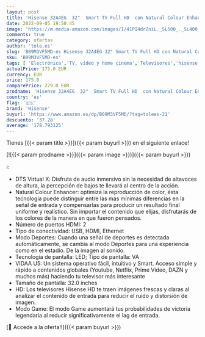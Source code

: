 ```yaml
---
layout: post
title: 'Hisense 32A4EG  32"  Smart TV Full HD  con Natural Colour Enhancer  DTS Virtual X  VIDAA U5  Youtube  Netflix  HDMI  WiFi  NUEVO 2021 '
date: 2022-09-05 19:50:45
image: 'https://m.media-amazon.com/images/I/41PI4drZniL._SL500_._SL400_.jpg'
comments: true
category: ofertas
author: 'tole.es'
slug: 'B09M3VF5MD-es Hisense 32A4EG 32" Smart TV Full HD con Natural Colour...'
sku: 'B09M3VF5MD-es'
tags: [ 'Electrónica','TV, vídeo y home cinema','Televisores','hisense','smart','tv','🇪🇸', ]
actualPrice: 175.0 EUR
currency: EUR
price: 175.0
comparePrice: 279.0 EUR
prodname: 'Hisense 32A4EG  32"  Smart TV Full HD  con Natural Colour Enhancer  DTS Virtual X  VIDAA U5  Youtube  Netflix  HDMI  WiFi  NUEVO 2021 '
country: 'es'
flag: '🇪🇸'
brand: 'Hisense'
buyurl: 'https://www.amazon.es/dp/B09M3VF5MD/?tag=tolees-21'
descuento: '37.28'
average: '178.793125'
---
```


Tienes [{{< param title >}}]({{< param buyurl >}}) en el siguiente enlace!

[![{{< param prodname >}}]({{< param image >}})]({{< param buyurl >}})

ℹ️:

- DTS Virtual X: Disfruta de audio inmersivo sin la necesidad de altavoces de altura, la percepción de bajos te llevará al centro de la acción.
- Natural Colour Enhancer: optimiza la reproducción de color, ésta tecnología puede distinguir entre las más mínimas diferencias en la señal de entrada y compensarlas para producir un resultado final uniforme y realístico. Sin importar el contenido que elijas, disfrutarás de los colores de la manera en que fueron pensados.
- Número de puertos HDMI: 2
- Tipo de conectividad: USB, HDMI, Ethernet
- Modo Deportes: Cuando una señal de deportes es detectada automáticamente, se cambia al modo Deportes para una experiencia como en el estadio. De la imagen al sonido.
- Tecnología de pantalla: LED; Tipo de pantalla: VA
- VIDAA U5: Un sistema operativo fácil, intuitivo y Smart. Acceso simple y rápido a contenidos globales (Youtube, Netflix, Prime Video, DAZN y muchos más) haciendo tu televisor más interesante
- Tamaño de pantalla: 32.0 inches
- HD: Los televisores Hisense HD te traen imágenes frescas y claras al analizar el contenido de entrada para reducir el ruido y distorsión de imagen.
- Modo Game: El modo Game aumentará tus probabilidades de victoria legendaria al reducir significativamente el lag de entrada.

[🛒 Accede a la oferta!!]({{< param buyurl >}})
